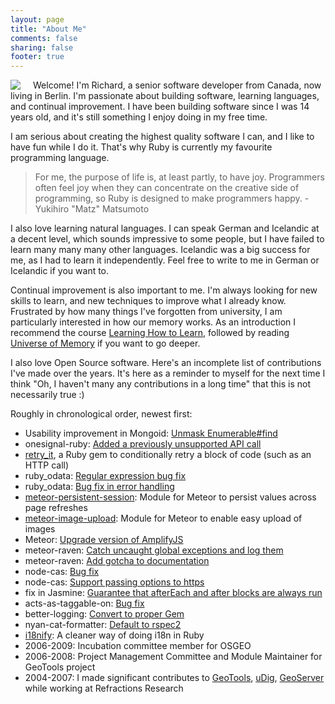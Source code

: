 ```yaml
---
layout: page
title: "About Me"
comments: false
sharing: false
footer: true
---
```


<img src="images/lynn_valley.jpg" align="left" style="margin-right: 20px"/>

Welcome! I'm Richard, a senior software developer from Canada, now living in Berlin. I'm passionate about building software, learning languages, and continual improvement. I have been building software since I was 14 years old, and it's still something I enjoy doing in my free time.

I am serious about creating the highest quality software I can, and I like to have fun while I do it. That's why Ruby is currently my favourite programming language.

> For me, the purpose of life is, at least partly, to have joy. Programmers often feel joy when they can concentrate on the creative side of programming, so Ruby is designed to make programmers happy. - Yukihiro "Matz" Matsumoto

I also love learning natural languages. I can speak German and Icelandic at a decent level, which sounds impressive to some people, but I have failed to learn many many many other languages. Icelandic was a big success for me, as I had to learn it independently. Feel free to write to me in German or Icelandic if you want to.

Continual improvement is also important to me. I'm always looking for new skills to learn, and new techniques to improve what I already know. Frustrated by how many things I've forgotten from university, I am particularly interested in how our memory works. As an introduction I recommend the course [Learning How to Learn](https://www.coursera.org/learn/learning-how-to-learn), followed by reading [Universe of Memory](https://universeofmemory.com/) if you want to go deeper.

I also love Open Source software. Here's an incomplete list of contributions I've made over the years. It's here as a reminder to myself for the next time I think "Oh, I haven't many any contributions in a long time" that this is not necessarily true :)

Roughly in chronological order, newest first:

 * Usability improvement in Mongoid: [Unmask Enumerable#find](https://github.com/mongodb/mongoid/pull/4802)
 * onesignal-ruby: [Added a previously unsupported API call](https://github.com/mikamai/onesignal-ruby/pull/7)
 * [retry\_it](https://github.com/DaliaResearch/retry_it), a Ruby gem to conditionally retry a block of code (such as an HTTP call)
 * ruby\_odata: [Regular expression bug fix](https://github.com/visoft/ruby_odata/pull/67)
 * ruby\_odata: [Bug fix in error handling](https://github.com/visoft/ruby_odata/pull/65)
 * [meteor-persistent-session](https://github.com/okgrow/meteor-persistent-session): Module for Meteor to persist values across page refreshes
 * [meteor-image-upload](https://github.com/okgrow/meteor-image-upload): Module for Meteor to enable easy upload of images
 * Meteor: [Upgrade version of AmplifyJS](https://github.com/meteor/meteor/pull/1859)
 * meteor-raven: [Catch uncaught global exceptions and log them](https://github.com/deepwell/meteor-raven/pull/4)
 * meteor-raven: [Add gotcha to documentation](https://github.com/deepwell/meteor-raven/pull/3)
 * node-cas: [Bug fix](https://github.com/kcbanner/node-cas/pull/4)
 * node-cas: [Support passing options to https](https://github.com/kcbanner/node-cas/pull/5)
 * fix in Jasmine: [Guarantee that afterEach and after blocks are always run](https://github.com/jasmine/jasmine/pull/260)
 * acts-as-taggable-on: [Bug fix](https://github.com/mbleigh/acts-as-taggable-on/pull/417)
 * better-logging: [Convert to proper Gem](https://github.com/pauldowman/better_logging/pull/6)
 * nyan-cat-formatter: [Default to rspec2](https://github.com/mattsears/nyan-cat-formatter/pull/13)
 * [i18nify](https://github.com/rgould/i18nify): A cleaner way of doing i18n in Ruby
 * 2006-2009: Incubation committee member for OSGEO
 * 2006-2008: Project Management Committee and Module Maintainer for GeoTools project
 * 2004-2007: I made significant contributes to [GeoTools](https://geotools.org/), [uDig](http://udig.refractions.net/), [GeoServer](http://geoserver.org/) while working at Refractions Research
